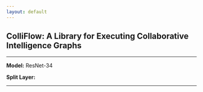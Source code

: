 ```yaml
---
layout: default
---
```


## ColliFlow: A Library for Executing Collaborative Intelligence Graphs

<!-- <link rel="stylesheet" href="demo.css"> -->

<hr />

<script type="text/javascript" src="https://d3js.org/d3.v6.min.js"></script>
<!-- <script type="text/javascript" src="d3/d3.v6.min.js"></script> -->

<div id="chart"></div>

<span class=".info-category" style="font-weight: bold">Model:</span>
<span id="model_name" class=".info-text">ResNet-34</span>

<span class=".info-category" style="font-weight: bold">Split Layer:</span>
<span id="split_layer" class=".info-text"></span>

<script src="assets/js/realtimelinechart.js"></script>
<script src="assets/js/demo.js"></script>

<hr />
